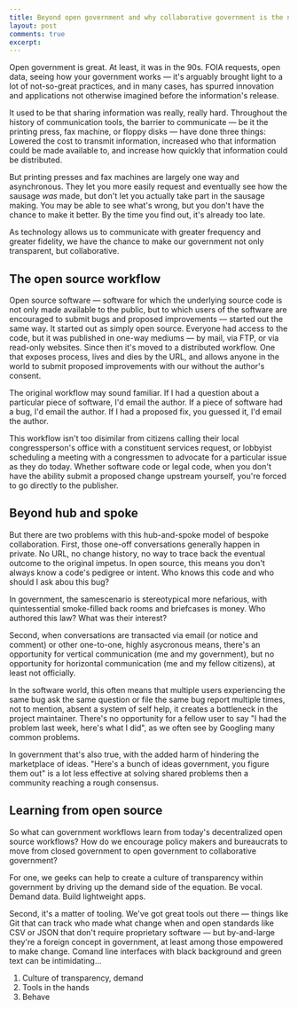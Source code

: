 ```yaml
---
title: Beyond open government and why collaborative government is the next big thing
layout: post
comments: true
excerpt:
---
```


Open government is great. At least, it was in the 90s. FOIA requests, open data, seeing how your government works — it's arguably brought light to a lot of not-so-great practices, and in many cases, has spurred innovation and applications not otherwise imagined before the information's release.

It used to be that sharing information was really, really hard. Throughout the history of communication tools, the barrier to communicate — be it the printing press, fax machine, or floppy disks — have done three things: Lowered the cost to transmit information, increased who that information could be made available to, and increase how quickly that information could be distributed.

But printing presses and fax machines are largely one way and asynchronous. They let you more easily request and eventually see how the sausage *was* made, but don't let you actually take part in the sausage making. You may be able to see what's wrong, but you don't have the chance to make it better. By the time you find out, it's already too late.

As technology allows us to communicate with greater frequency and greater fidelity, we have the chance to make our government not only transparent, but collaborative.

## The open source workflow

Open source software — software for which the underlying source code is not only made available to the public, but to which users of the software are encouraged to submit bugs and proposed improvements — started out the same way. It started out as simply open source. Everyone had access to the code, but it was published in one-way mediums — by mail, via FTP, or via read-only websites. Since then it's moved to a distributed workflow. One that exposes process, lives and dies by the URL, and allows anyone in the world to submit proposed improvements with our without the author's consent.

The original workflow may sound familiar. If I had a question about a particular piece of software, I'd email the author. If a piece of software had a bug, I'd email the author. If I had a proposed fix, you guessed it, I'd email the author.

This workflow isn't too disimilar from citizens calling their local congressperson's office with a constituent services request, or lobbyist scheduling a meeting with a congressmen to advocate for a particular issue as they do today. Whether software code or legal code, when you don't have the ability submit a proposed change upstream yourself, you're forced to go directly to the publisher.

## Beyond hub and spoke

But there are two problems with this hub-and-spoke model of bespoke collaboration. First, those one-off conversations generally happen in private. No URL, no change history, no way to trace back the eventual outcome to the original impetus. In open source, this means you don't always know a code's pedigree or intent. Who knows this code and who should I ask abou this bug?

In government, the samescenario is stereotypical more nefarious, with quintessential smoke-filled back rooms and briefcases is money. Who authored this law? What was their interest?

Second, when conversations are transacted via email (or notice and comment) or other one-to-one, highly asycronous means, there's an opportunity for vertical communication (me and my government), but no opportunity for horizontal communication (me and my fellow citizens), at least not officially.

In the software world, this often means that multiple users experiencing the same bug ask the same question or file the same bug report multiple times, not to mention, absent a system of self help, it creates a bottleneck in the project maintainer. There's no opportunity for a fellow user to say "I had the problem last week, here's what I did", as we often see by Googling many common problems.

In government that's also true, with the added harm of hindering the marketplace of ideas. "Here's a bunch of ideas government, you figure them out" is a lot less effective at solving shared problems then a community reaching a rough consensus.

## Learning from open source

So what can government workflows learn from today's decentralized open source workflows? How do we encourage policy makers and bureaucrats to move from closed government to open government to collaborative government?

For one, we geeks can help to create a culture of transparency within government by driving up the demand side of the equation. Be vocal. Demand data. Build lightweight apps.

Second, it's a matter of tooling. We've got great tools out there — things like Git that can track who made what change when and open standards like CSV or JSON that don't require proprietary software — but by-and-large they're a foreign concept in government, at least among those empowered to make change. Comand line interfaces with black background and green text can be intimidating...

1. Culture of transparency, demand
2. Tools in the hands
3. Behave

